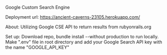 Google Custom Search Engine

Deployment url: https://ancient-caverns-23105.herokuapp.com/

About: Utilizing Google CSE API to return results from rubyonrails.org

Set up: Download repo, bundle install --without production to run locally.
Make ".env" file in root directory and add your Google Search API key with the name "GOOGLE_API_KEY"
